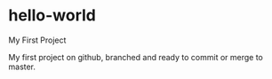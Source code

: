 # hello-world
My First Project

My first project on github, branched and ready to commit or merge to master.

